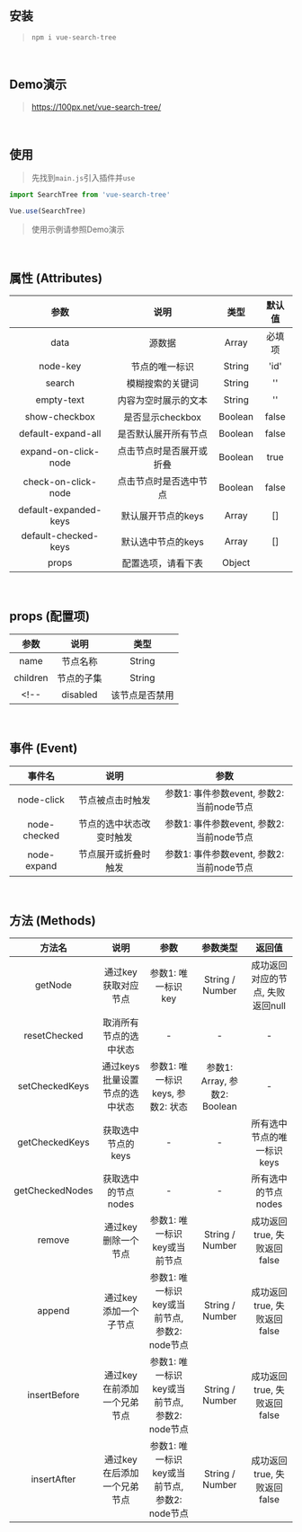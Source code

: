
## 安装

> `npm i vue-search-tree`

<br />

## Demo演示

> https://100px.net/vue-search-tree/

<br />

## 使用

> 先找到`main.js`引入插件并`use`

```js
import SearchTree from 'vue-search-tree'

Vue.use(SearchTree)
```

> 使用示例请参照Demo演示

<br />

## 属性 (Attributes)

| 参数                   | 说明 | 类型 | 默认值
|  :-:                  | :-: | :-: | :-:
| data                  | 源数据 | Array | 必填项
| node-key              | 节点的唯一标识 | String | 'id'
| search                | 模糊搜索的关键词 | String | ''
| empty-text            | 内容为空时展示的文本 | String | ''
| show-checkbox         | 是否显示checkbox | Boolean | false
| default-expand-all    | 是否默认展开所有节点 | Boolean | false
| expand-on-click-node  | 点击节点时是否展开或折叠 | Boolean | true
| check-on-click-node   | 点击节点时是否选中节点 | Boolean | false
| default-expanded-keys | 默认展开节点的keys | Array | []
| default-checked-keys  | 默认选中节点的keys | Array | []
| props                 | 配置选项，请看下表 | Object | 

<br />

## props (配置项)

| 参数      | 说明 | 类型
|  :-:     | :-: | :-:
| name     | 节点名称 | String
| children | 节点的子集 | String
<!-- | disabled | 该节点是否禁用 | String -->

<br />

## 事件 (Event)

| 事件名        | 说明 | 参数
|  :-:         | :-: | :-:
| node-click   | 节点被点击时触发 | 参数1: 事件参数event, 参数2: 当前node节点
| node-checked | 节点的选中状态改变时触发 | 参数1: 事件参数event, 参数2: 当前node节点
| node-expand  | 节点展开或折叠时触发 | 参数1: 事件参数event, 参数2: 当前node节点

<br />

## 方法 (Methods)

| 方法名           | 说明 | 参数 | 参数类型 | 返回值
|  :-:            | :-: | :-: | :-: | :-:
| getNode         | 通过key获取对应节点 | 参数1: 唯一标识key | String / Number | 成功返回对应的节点, 失败返回null
| resetChecked    | 取消所有节点的选中状态 | - | - | -
| setCheckedKeys  | 通过keys批量设置节点的选中状态 | 参数1: 唯一标识keys, 参数2: 状态 | 参数1: Array, 参数2: Boolean | -
| getCheckedKeys  | 获取选中节点的keys | - | - | 所有选中节点的唯一标识keys
| getCheckedNodes  | 获取选中的节点nodes | - | - | 所有选中的节点nodes
| remove          | 通过key删除一个节点 | 参数1: 唯一标识key或当前节点 | String / Number | 成功返回true, 失败返回false
| append          | 通过key添加一个子节点 | 参数1: 唯一标识key或当前节点, 参数2: node节点 | String / Number | 成功返回true, 失败返回false
| insertBefore    | 通过key在前添加一个兄弟节点 | 参数1: 唯一标识key或当前节点, 参数2: node节点 | String / Number | 成功返回true, 失败返回false
| insertAfter     | 通过key在后添加一个兄弟节点 | 参数1: 唯一标识key或当前节点, 参数2: node节点 | String / Number | 成功返回true, 失败返回false

